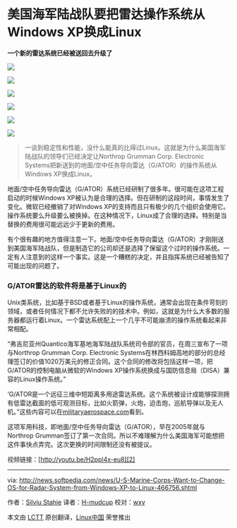 美国海军陆战队要把雷达操作系统从Windows XP换成Linux
================================================================================
**一个新的雷达系统已经被送回去升级了**

![](http://i1-news.softpedia-static.com/images/news2/U-S-Marine-Corps-Want-to-Change-OS-for-Radar-System-from-Windows-XP-to-Linux-466756-2.jpg)

![](http://i1-news.softpedia-static.com/images/news2/U-S-Marine-Corps-Want-to-Change-OS-for-Radar-System-from-Windows-XP-to-Linux-466756-3.jpg)

![](http://i1-news.softpedia-static.com/images/news2/U-S-Marine-Corps-Want-to-Change-OS-for-Radar-System-from-Windows-XP-to-Linux-466756-4.jpg)

![](http://i1-news.softpedia-static.com/images/news2/U-S-Marine-Corps-Want-to-Change-OS-for-Radar-System-from-Windows-XP-to-Linux-466756-5.jpg)

![](http://i1-news.softpedia-static.com/images/news2/U-S-Marine-Corps-Want-to-Change-OS-for-Radar-System-from-Windows-XP-to-Linux-466756-6.jpg)

![](http://i1-news.softpedia-static.com/images/news2/U-S-Marine-Corps-Want-to-Change-OS-for-Radar-System-from-Windows-XP-to-Linux-466756-7.jpg)

>一谈到稳定性和性能，没什么能真的比得过Linux。这就是为什么美国海军陆战队的领导们已经决定让Northrop Grumman Corp. Electronic Systems把新送到的地面/空中任务导向雷达（G/ATOR）的操作系统从Windows XP换成Linux。

地面/空中任务导向雷达（G/ATOR）系统已经研制了很多年。很可能在这项工程启动的时候Windows XP被认为是合理的选择。但在研制的这段时间，事情发生了变化。微软已经撤销了对Windows XP的支持而且只有极少的几个组织会使用它。操作系统要么升级要么被换掉。在这种情况下，Linux成了合理的选择。特别是当替换的费用很可能远远少于更新的费用。

有个很有趣的地方值得注意一下。地面/空中任务导向雷达（G/ATOR）才刚刚送到美国海军陆战队，但是制造它的公司却还是选择了保留这个过时的操作系统。一定有人注意到的这样一个事实。这是一个糟糕的决定，并且指挥系统已经被告知了可能出现的问题了。

### G/ATOR雷达的软件将是基于Linux的 ###

Unix类系统，比如基于BSD或者基于Linux的操作系统，通常会出现在条件苛刻的领域，或者任何情况下都不允许失败的的技术中。例如，这就是为什么大多数的服务器都运行着Linux。一个雷达系统配上一个几乎不可能崩溃的操作系统看起来非常相配。

“弗吉尼亚州Quantico海军基地海军陆战队系统司令部的官员，在周三宣布了一项与Northrop Grumman Corp. Electronic Systems在林西科姆高地的部分的总经理签订的价值1020万美元的修正合同。这个合同的修改将包括这样一项，把G/ATOR的控制电脑从微软的Windows XP操作系统换成与国防信息局（DISA）兼容的Linux操作系统。”

‘G/ATOR是一个远征三维中短距离多用途雷达系统。这个系统被设计成能够探测拥有低雷达截面的低可观测目标，比如火箭弹，火炮，迫击炮，巡航导弹以及无人机。”这些内容可以在[militaryaerospace.com][1]看到。

这项军用科技，即地面/空中任务导向雷达（G/ATOR），早在2005年就与Northrop Grumman签订了第一次合同。所以不难理解为什么美国海军可能想把这件事快点弄完。这次更换的时间限制还没有被提议。

视频链接：[http://youtu.be/H2ppl4x-eu8][2]

--------------------------------------------------------------------------------

via: http://news.softpedia.com/news/U-S-Marine-Corps-Want-to-Change-OS-for-Radar-System-from-Windows-XP-to-Linux-466756.shtml

作者：[Silviu Stahie][a]
译者：[H-mudcup](https://github.com/H-mudcup)
校对：[wxy](https://github.com/wxy)

本文由 [LCTT](https://github.com/LCTT/TranslateProject) 原创翻译，[Linux中国](http://linux.cn/) 荣誉推出

[a]:http://news.softpedia.com/editors/browse/silviu-stahie
[1]:http://www.militaryaerospace.com/articles/2014/12/gator-linux-software.html
[2]:http://youtu.be/H2ppl4x-eu8
